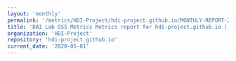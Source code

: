 ```yaml
---
layout: 'monthly'
permalink: '/metrics/HDI-Project/hdi-project.github.io/MONTHLY-REPORT-2020-05-01/'
title: 'DAI Lab OSS Metrics Metrics report for hdi-project.github.io | MONTHLY-REPORT-2020-05-01'
organization: 'HDI-Project'
repository: 'hdi-project.github.io'
current_date: '2020-05-01'
---
```

